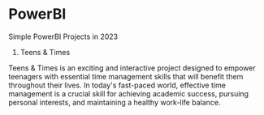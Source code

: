 # PowerBI
Simple PowerBI Projects in 2023
1. Teens & Times

Teens & Times is an exciting and interactive project designed to empower teenagers with essential time management skills that will benefit them throughout their lives. In today's fast-paced world, effective time management is a crucial skill for achieving academic success, pursuing personal interests, and maintaining a healthy work-life balance.
